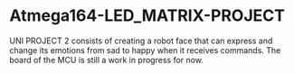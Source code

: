 # Atmega164-LED_MATRIX-PROJECT
UNI PROJECT 2 consists of creating a robot face that can express and change its emotions from sad to happy when it receives commands. The board of the MCU is still a work in progress for now.
